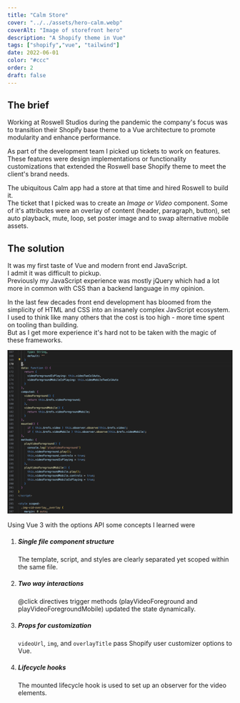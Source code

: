 ```yaml
---
title: "Calm Store"
cover: "../../assets/hero-calm.webp"
coverAlt: "Image of storefront hero"
description: "A Shopify theme in Vue"
tags: ["shopify","vue", "tailwind"]
date: 2022-06-01
color: "#ccc"
order: 2
draft: false
---
```


## The brief

Working at Roswell Studios during the pandemic the company's focus was to transition their Shopify base theme to a Vue architecture to promote modularity and enhance performance.

As part of the development team I picked up tickets to work on features.  
These features were design implementations or functionality customizations that extended the  Roswell base Shopify theme to meet the client's brand needs.  

The ubiquitous Calm app had a store at that time and hired Roswell to build it.  
The ticket that I picked was to create an *Image or Video* component. 
Some of it's attributes were an overlay of content (header, paragraph, button), set auto playback, mute, loop, set poster image and to swap alternative mobile assets.


## The solution
It was my first taste of Vue and modern front end JavaScript.  
I admit it was difficult to pickup.  
Previously my JavaScript experience was mostly jQuery which had a lot more in common with CSS than a backend language in my opinion.

In the last few decades front end development has bloomed from the simplicity of HTML and CSS into an insanely complex JavScript ecosystem. 
I used to think like many others that the cost is too high  - more time spent on tooling than building.  
But as I get more experience it's hard not to be taken with the magic of these frameworks.

![screenshot of Vue code](../../assets/calm-inline.png "gratuitous code screenshot :)")

Using Vue 3 with the options API some concepts I learned were 
1. ##### Single file component structure 
    The template, script, and styles are clearly separated yet scoped within the same file.
2. ##### Two way interactions 
    @click directives trigger methods (playVideoForeground and playVideoForegroundMobile) updated the state dynamically.
3. ##### Props for customization
    `videoUrl`, `img`, and `overlayTitle` pass Shopify user customizer options to Vue.
4. ##### Lifecycle hooks
    The mounted lifecycle hook is used to set up an observer for the video elements.  



